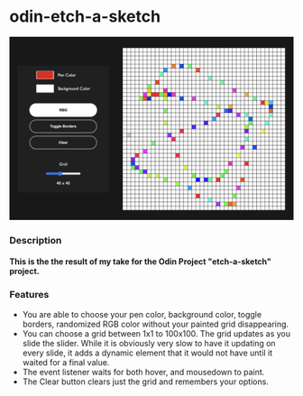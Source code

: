 # odin-etch-a-sketch

<img src="etch_img.png" alt="drawing" width="800"/>

### Description
#### This is the the result of my take for the Odin Project "etch-a-sketch" project. 


### Features
* You are able to choose your pen color, background color, toggle borders, randomized RGB color without your painted grid disappearing. 
* You can choose a grid between 1x1 to 100x100. The grid updates as you slide the slider. While it is obviously very slow to have it updating on every slide, it adds a dynamic element that it would not have until it waited for a final value. 
* The event listener waits for both hover, and mousedown to paint. 
* The Clear button clears just the grid and remembers your options. 





